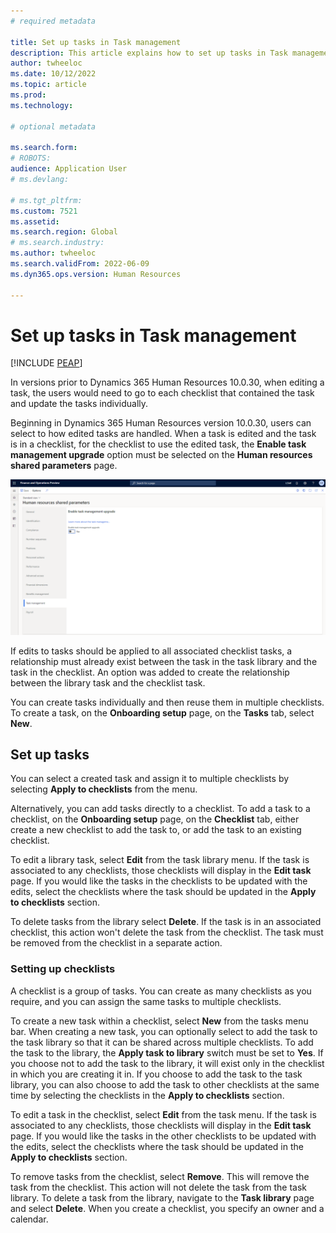 ```yaml
---
# required metadata

title: Set up tasks in Task management 
description: This article explains how to set up tasks in Task management that is available in Microsoft Dynamics 365 Human Resources.
author: twheeloc
ms.date: 10/12/2022
ms.topic: article
ms.prod: 
ms.technology: 

# optional metadata

ms.search.form: 
# ROBOTS: 
audience: Application User
# ms.devlang: 

# ms.tgt_pltfrm: 
ms.custom: 7521
ms.assetid: 
ms.search.region: Global
# ms.search.industry: 
ms.author: twheeloc
ms.search.validFrom: 2022-06-09
ms.dyn365.ops.version: Human Resources

---
```


# Set up tasks in Task management 

[!INCLUDE [PEAP](../includes/peap-1.md)]

In versions prior to Dynamics 365 Human Resources 10.0.30, when editing a task, the users would need to go to each checklist that contained the task and update the tasks individually.

Beginning in Dynamics 365 Human Resources version 10.0.30, users can select to how edited tasks are handled. When a task is edited and the task is in a checklist, for the checklist to use the edited task, the **Enable task management upgrade** option must be selected on the **Human resources shared parameters** page. 

[![Human resources shared parameters.](./media/task-update.png)](./media/task-update.png)

If edits to tasks should be applied to all associated checklist tasks, a relationship must already exist between the task in the task library and the task in the checklist.  An option was added to create the relationship between the library task and the checklist task.

You can create tasks individually and then reuse them in multiple checklists. To create a task, on the **Onboarding setup** page, on the **Tasks** tab, select **New**.

## Set up tasks

You can select a created task and assign it to multiple checklists by selecting **Apply to checklists** from the menu.

Alternatively, you can add tasks directly to a checklist. To add a task to a checklist, on the **Onboarding setup** page, on the **Checklist** tab, either create a new checklist to add the task to, or add the task to an existing checklist.

To edit a library task, select **Edit** from the task library menu. If the task is associated to any checklists, those checklists will display in the **Edit task** page. If you would like the tasks in the checklists to be updated with the edits, select the checklists where the task should be updated in the **Apply to checklists** section.

To delete tasks from the library select **Delete**. If the task is in an associated checklist, this action won't delete the task from the checklist. The task must be removed from the checklist in a separate action.

### Setting up checklists

A checklist is a group of tasks. You can create as many checklists as you require, and you can assign the same tasks to multiple checklists. 

To create a new task within a checklist, select **New** from the tasks menu bar. When creating a new task, you can optionally select to add the task to the task library so that it can be shared across multiple checklists. To add the task to the library, the **Apply task to library** switch must be set to **Yes**. If you choose not to add the task to the library, it will exist only in the checklist in which you are creating it in. If you choose to add the task to the task library, you can also choose to add the task to other checklists at the same time by selecting the checklists in the **Apply to checklists** section.

To edit a task in the checklist, select **Edit** from the task menu. If the task is associated to any checklists, those checklists will display in the **Edit task** page. If you would like the tasks in the other checklists to be updated with the edits, select the checklists where the task should be updated in the **Apply to checklists** section.

To remove tasks from the checklist, select **Remove**. This will remove the task from the checklist. This action will not delete the task from the task library. To delete a task from the library, navigate to the **Task library** page and select **Delete**. When you create a checklist, you specify an owner and a calendar.

